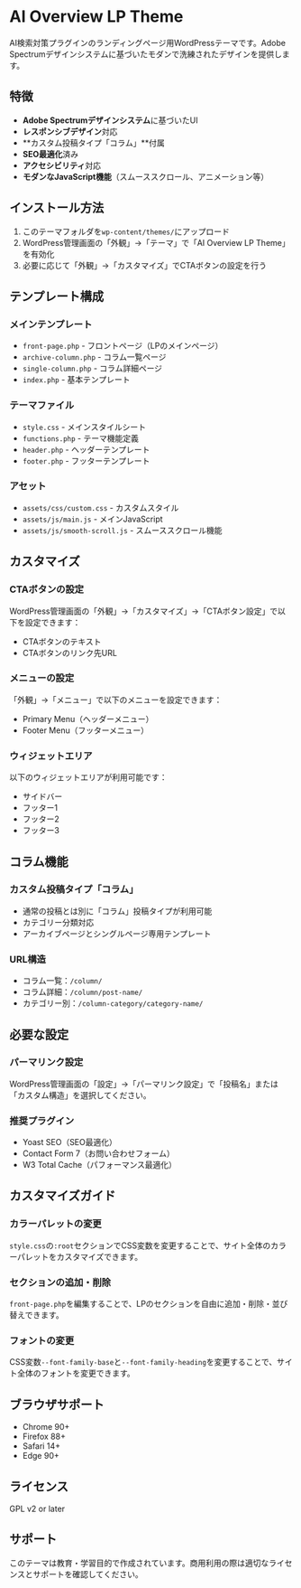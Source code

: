 # AI Overview LP Theme

AI検索対策プラグインのランディングページ用WordPressテーマです。Adobe Spectrumデザインシステムに基づいたモダンで洗練されたデザインを提供します。

## 特徴

- **Adobe Spectrumデザインシステム**に基づいたUI
- **レスポンシブデザイン**対応
- **カスタム投稿タイプ「コラム」**付属
- **SEO最適化**済み
- **アクセシビリティ**対応
- **モダンなJavaScript機能**（スムーススクロール、アニメーション等）

## インストール方法

1. このテーマフォルダを`wp-content/themes/`にアップロード
2. WordPress管理画面の「外観」→「テーマ」で「AI Overview LP Theme」を有効化
3. 必要に応じて「外観」→「カスタマイズ」でCTAボタンの設定を行う

## テンプレート構成

### メインテンプレート
- `front-page.php` - フロントページ（LPのメインページ）
- `archive-column.php` - コラム一覧ページ
- `single-column.php` - コラム詳細ページ
- `index.php` - 基本テンプレート

### テーマファイル
- `style.css` - メインスタイルシート
- `functions.php` - テーマ機能定義
- `header.php` - ヘッダーテンプレート
- `footer.php` - フッターテンプレート

### アセット
- `assets/css/custom.css` - カスタムスタイル
- `assets/js/main.js` - メインJavaScript
- `assets/js/smooth-scroll.js` - スムーススクロール機能

## カスタマイズ

### CTAボタンの設定
WordPress管理画面の「外観」→「カスタマイズ」→「CTAボタン設定」で以下を設定できます：
- CTAボタンのテキスト
- CTAボタンのリンク先URL

### メニューの設定
「外観」→「メニュー」で以下のメニューを設定できます：
- Primary Menu（ヘッダーメニュー）
- Footer Menu（フッターメニュー）

### ウィジェットエリア
以下のウィジェットエリアが利用可能です：
- サイドバー
- フッター1
- フッター2
- フッター3

## コラム機能

### カスタム投稿タイプ「コラム」
- 通常の投稿とは別に「コラム」投稿タイプが利用可能
- カテゴリー分類対応
- アーカイブページとシングルページ専用テンプレート

### URL構造
- コラム一覧：`/column/`
- コラム詳細：`/column/post-name/`
- カテゴリー別：`/column-category/category-name/`

## 必要な設定

### パーマリンク設定
WordPress管理画面の「設定」→「パーマリンク設定」で「投稿名」または「カスタム構造」を選択してください。

### 推奨プラグイン
- Yoast SEO（SEO最適化）
- Contact Form 7（お問い合わせフォーム）
- W3 Total Cache（パフォーマンス最適化）

## カスタマイズガイド

### カラーパレットの変更
`style.css`の`:root`セクションでCSS変数を変更することで、サイト全体のカラーパレットをカスタマイズできます。

### セクションの追加・削除
`front-page.php`を編集することで、LPのセクションを自由に追加・削除・並び替えできます。

### フォントの変更
CSS変数`--font-family-base`と`--font-family-heading`を変更することで、サイト全体のフォントを変更できます。

## ブラウザサポート

- Chrome 90+
- Firefox 88+
- Safari 14+
- Edge 90+

## ライセンス

GPL v2 or later

## サポート

このテーマは教育・学習目的で作成されています。商用利用の際は適切なライセンスとサポートを確認してください。